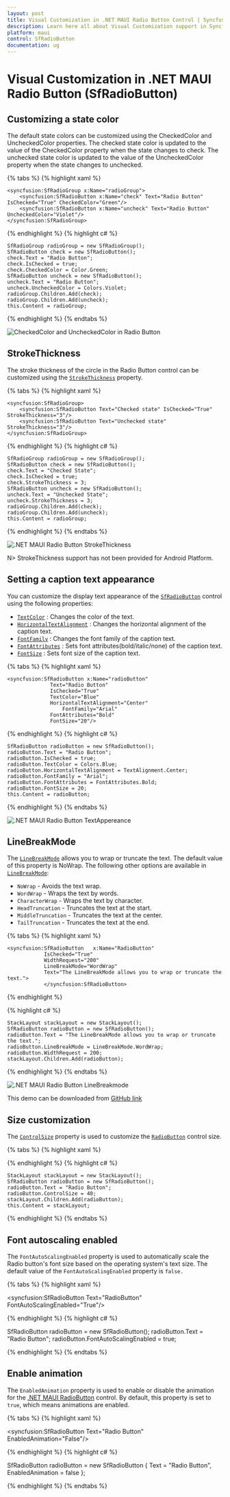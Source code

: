 ```yaml
---
layout: post
title: Visual Customization in .NET MAUI Radio Button Control | Syncfusion
description: Learn here all about Visual Customization support in Syncfusion .NET MAUI Radio Button (SfRadioButton) control and more.
platform: maui
control: SfRadioButton
documentation: ug 
---
```


# Visual Customization in .NET MAUI Radio Button (SfRadioButton)

## Customizing a state color

The default state colors can be customized using the CheckedColor and UncheckedColor properties. The checked state color is updated to the value of the CheckedColor property when the state changes to check. The unchecked state color is updated to the value of the UncheckedColor property when the state changes to unchecked.

{% tabs %}
{% highlight xaml %}

	<syncfusion:SfRadioGroup x:Name="radioGroup">
		<syncfusion:SfRadioButton x:Name="check" Text="Radio Button" IsChecked="True" CheckedColor="Green"/>
		<syncfusion:SfRadioButton x:Name="uncheck" Text="Radio Button" UncheckedColor="Violet"/>
	</syncfusion:SfRadioGroup>

{% endhighlight %}
{% highlight c# %}

	SfRadioGroup radioGroup = new SfRadioGroup();
	SfRadioButton check = new SfRadioButton();
	check.Text = "Radio Button";
	check.IsChecked = true;
	check.CheckedColor = Color.Green;
	SfRadioButton uncheck = new SfRadioButton();
	uncheck.Text = "Radio Button";
	uncheck.UncheckedColor = Colors.Violet;
	radioGroup.Children.Add(check);
	radioGroup.Children.Add(uncheck);
	this.Content = radioGroup;

{% endhighlight %}
{% endtabs %}

![CheckedColor and UncheckedColor in Radio Button](Images/VisualCustomization/statecolor.png)

## StrokeThickness

The stroke thickness of the circle in the Radio Button control can be customized using the [`StrokeThickness`](https://help.syncfusion.com/cr/maui/Syncfusion.Maui.Buttons.ToggleButton.html#Syncfusion_Maui_Buttons_ToggleButton_StrokeThickness) property.  

{% tabs %}
{% highlight xaml %}

	<syncfusion:SfRadioGroup>
		<syncfusion:SfRadioButton Text="Checked state" IsChecked="True" StrokeThickness="3"/>
		<syncfusion:SfRadioButton Text="Unchecked state" StrokeThickness="3"/>
	</syncfusion:SfRadioGroup>

{% endhighlight %}
{% highlight c# %}

	SfRadioGroup radioGroup = new SfRadioGroup();
	SfRadioButton check = new SfRadioButton();
	check.Text = "Checked State";
	check.IsChecked = true;
	check.StrokeThickness = 3;
	SfRadioButton uncheck = new SfRadioButton();
	uncheck.Text = "Unchecked State";
	uncheck.StrokeThickness = 3;
	radioGroup.Children.Add(check);
	radioGroup.Children.Add(uncheck);
	this.Content = radioGroup;

{% endhighlight %}
{% endtabs %}

![.NET MAUI Radio Button StrokeThickness](Images/VisualCustomization/radiostrokethickness.png)

N> StrokeThickness support has not been provided for Android Platform.

## Setting a caption text appearance 

You can customize the display text appearance of the [`SfRadioButton`](https://help.syncfusion.com/cr/maui/Syncfusion.Maui.Buttons.SfRadioButton.html) control using the following properties:

* [`TextColor`](https://help.syncfusion.com/cr/maui/Syncfusion.Maui.Buttons.ToggleButton.html#Syncfusion_Maui_Buttons_ToggleButton_TextColor) : Changes the color of the text.
* [`HorizontalTextAlignment`](https://help.syncfusion.com/cr/maui/Syncfusion.Maui.Buttons.ToggleButton.html#Syncfusion_Maui_Buttons_ToggleButton_HorizontalTextAlignment) : Changes the horizontal alignment of the caption text.
* [`FontFamily`](https://help.syncfusion.com/cr/maui/Syncfusion.Maui.Buttons.ToggleButton.html#Syncfusion_Maui_Buttons_ToggleButton_FontFamily) : Changes the font family of the caption text.
* [`FontAttributes`](https://help.syncfusion.com/cr/maui/Syncfusion.Maui.Buttons.ToggleButton.html#Syncfusion_Maui_Buttons_ToggleButton_FontAttributes) : Sets font attributes(bold/italic/none) of the caption text.
* [`FontSize`](https://help.syncfusion.com/cr/maui/Syncfusion.Maui.Buttons.ToggleButton.html#Syncfusion_Maui_Buttons_ToggleButton_FontSize) : Sets font size of the caption text.


{% tabs %}
{% highlight xaml %}

	<syncfusion:SfRadioButton x:Name="radioButton" 
				  Text="Radio Button" 
				  IsChecked="True" 
				  TextColor="Blue" 
				  HorizontalTextAlignment="Center" 
			          FontFamily="Arial" 
				  FontAttributes="Bold" 
				  FontSize="20"/>

{% endhighlight %}
{% highlight c# %}

	SfRadioButton radioButton = new SfRadioButton();
	radioButton.Text = "Radio Button";
	radioButton.IsChecked = true;
	radioButton.TextColor = Colors.Blue;
	radioButton.HorizontalTextAlignment = TextAlignment.Center;
	radioButton.FontFamily = "Arial";
	radioButton.FontAttributes = FontAttributes.Bold;
	radioButton.FontSize = 20;
	this.Content = radioButton;

{% endhighlight %}
{% endtabs %}

![.NET MAUI Radio Button TextAppereance](Images/VisualCustomization/textappearance.png)

## LineBreakMode

The [`LineBreakMode`](https://help.syncfusion.com/cr/maui/Syncfusion.Maui.Buttons.SfRadioButton.html#Syncfusion_Maui_Buttons_SfRadioButton_LineBreakMode) allows you to wrap or truncate the text. The default value of this property is NoWrap. The following other options are available in [`LineBreakMode`](https://help.syncfusion.com/cr/maui/Syncfusion.Maui.Buttons.SfRadioButton.html#Syncfusion_Maui_Buttons_SfRadioButton_LineBreakMode):

*   `NoWrap` - Avoids the text wrap.
*   `WordWrap` - Wraps the text by words.
*   `CharacterWrap` - Wraps the text by character.
*   `HeadTruncation` - Truncates the text at the start.
*   `MiddleTruncation` - Truncates the text at the center.
*   `TailTruncation` - Truncates the text at the end.

{% tabs %}
{% highlight xaml %}

    <syncfusion:SfRadioButton   x:Name="RadioButton" 
				IsChecked="True" 
				WidthRequest="200" 
				LineBreakMode="WordWrap" 
				Text="The LineBreakMode allows you to wrap or truncate the text.">
				</syncfusion:SfRadioButton>

{% endhighlight %}

{% highlight c# %}

    StackLayout stackLayout = new StackLayout();
    SfRadioButton radioButton = new SfRadioButton();
    radioButton.Text = "The LineBreakMode allows you to wrap or truncate the text.";
    radioButton.LineBreakMode = LineBreakMode.WordWrap;
    radioButton.WidthRequest = 200;
    stackLayout.Children.Add(radioButton);

{% endhighlight %}
{% endtabs %}

![.NET MAUI Radio Button LineBreakmode](Images/VisualCustomization/linebreakmode.png)


This demo can be downloaded from [GitHub link](https://github.com/SyncfusionExamples/How-to-wrap-text-in-DOTNET-MAUI-RadiButton)


## Size customization

The [`ControlSize`](https://help.syncfusion.com/cr/maui/Syncfusion.Maui.Buttons.ToggleButton.html#Syncfusion_Maui_Buttons_ToggleButton_ControlSize) property is used to customize the [`RadioButton`](https://help.syncfusion.com/cr/maui/Syncfusion.Maui.Buttons.SfRadioButton.html) control size. 

{% tabs %}
{% highlight xaml %}

<StackLayout>
    <syncfusion:SfRadioButton Text="RadioButton" ControlSize="40"/>
</StackLayout>

{% endhighlight %}
{% highlight c# %}

	StackLayout stackLayout = new StackLayout();
	SfRadioButton radioButton = new SfRadioButton();
	radioButton.Text = "Radio Button";
	radioButton.ControlSize = 40;
	stackLayout.Children.Add(radioButton);
	this.Content = stackLayout;

{% endhighlight %}
{% endtabs %}

## Font autoscaling enabled
The `FontAutoScalingEnabled` property is used to automatically scale the Radio button's font size based on the operating system's text size. The default value of the `FontAutoScalingEnabled` property is `false.`

{% tabs %}
{% highlight xaml %}

<syncfusion:SfRadioButton Text="RadioButton" FontAutoScalingEnabled="True"/>

{% endhighlight %}
{% highlight c# %}

SfRadioButton radioButton = new SfRadioButton();
radioButton.Text = "Radio Button";
radioButton.FontAutoScalingEnabled = true;

{% endhighlight %}
{% endtabs %}

## Enable animation
The `EnabledAnimation` property is used to enable or disable the animation for the [.NET MAUI RadioButton](https://help.syncfusion.com/cr/maui/Syncfusion.Maui.Buttons.SfRadioButton.html) control. By default, this property is set to `true`, which means animations are enabled.

{% tabs %}
{% highlight xaml %}

<syncfusion:SfRadioButton Text="Radio Button" EnabledAnimation="False"/>

{% endhighlight %}
{% highlight c# %}

SfRadioButton radioButton = new SfRadioButton
{
	Text = "Radio Button",
	EnabledAnimation = false
};

{% endhighlight %}
{% endtabs %}